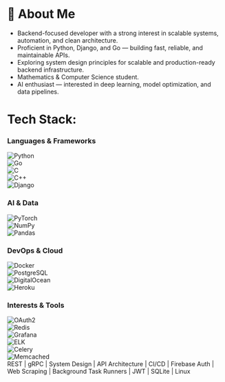 # 💫 About Me  
- Backend-focused developer with a strong interest in scalable systems, automation, and clean architecture.  
- Proficient in Python, Django, and Go — building fast, reliable, and maintainable APIs.  
- Exploring system design principles for scalable and production-ready backend infrastructure.  
- Mathematics & Computer Science student.  
- AI enthusiast — interested in deep learning, model optimization, and data pipelines.

# Tech Stack:

### Languages & Frameworks  
![Python](https://img.shields.io/badge/python-3670A0?style=for-the-badge&logo=python&logoColor=ffdd54)  
![Go](https://img.shields.io/badge/go-%2300ADD8.svg?style=for-the-badge&logo=go&logoColor=white)  
![C](https://img.shields.io/badge/c-%2300599C.svg?style=for-the-badge&logo=c&logoColor=white)  
![C++](https://img.shields.io/badge/c++-%2300599C.svg?style=for-the-badge&logo=c%2B%2B&logoColor=white)  
![Django](https://img.shields.io/badge/django-%23092E20.svg?style=for-the-badge&logo=django&logoColor=white)  

### AI & Data  
![PyTorch](https://img.shields.io/badge/PyTorch-%23EE4C2C.svg?style=for-the-badge&logo=PyTorch&logoColor=white)  
![NumPy](https://img.shields.io/badge/numpy-%23013243.svg?style=for-the-badge&logo=numpy&logoColor=white)  
![Pandas](https://img.shields.io/badge/pandas-%23150458.svg?style=for-the-badge&logo=pandas&logoColor=white)  

### DevOps & Cloud  
![Docker](https://img.shields.io/badge/docker-%230db7ed.svg?style=for-the-badge&logo=docker&logoColor=white)  
![PostgreSQL](https://img.shields.io/badge/postgresql-%23316192.svg?style=for-the-badge&logo=postgresql&logoColor=white)  
![DigitalOcean](https://img.shields.io/badge/DigitalOcean-%230167ff.svg?style=for-the-badge&logo=digitalOcean&logoColor=white)  
![Heroku](https://img.shields.io/badge/heroku-%23430098.svg?style=for-the-badge&logo=heroku&logoColor=white)  

### Interests & Tools  
![OAuth2](https://img.shields.io/badge/OAuth2-%2300A86B.svg?style=for-the-badge&logo=oauth&logoColor=white)  
![Redis](https://img.shields.io/badge/Redis-%23D82C2A.svg?style=for-the-badge&logo=redis&logoColor=white)  
![Grafana](https://img.shields.io/badge/Grafana-%23F46800.svg?style=for-the-badge&logo=grafana&logoColor=white)  
![ELK](https://img.shields.io/badge/ELK-%2300B9E4.svg?style=for-the-badge&logo=elastic&logoColor=white)  
![Celery](https://img.shields.io/badge/Celery-%23FF6F00.svg?style=for-the-badge&logo=celery&logoColor=white)  
![Memcached](https://img.shields.io/badge/Memcached-%232F6F70.svg?style=for-the-badge&logo=memcached&logoColor=white)  
REST | gRPC | System Design | API Architecture | CI/CD | Firebase Auth | Web Scraping | Background Task Runners | JWT | SQLite | Linux
